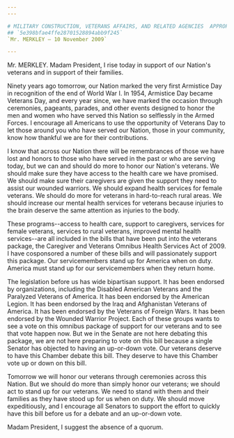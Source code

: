 ```yaml
---
---

# MILITARY CONSTRUCTION, VETERANS AFFAIRS, AND RELATED AGENCIES  APPROPRIATIONS ACT, 2010
## `5e398bfae4ffe28701528894abb9f245`
`Mr. MERKLEY — 10 November 2009`

---
```



Mr. MERKLEY. Madam President, I rise today in support of our Nation's 
veterans and in support of their families.

Ninety years ago tomorrow, our Nation marked the very first Armistice 
Day in recognition of the end of World War I. In 1954, Armistice Day 
became Veterans Day, and every year since, we have marked the occasion 
through ceremonies, pageants, parades, and other events designed to 
honor the men and women who have served this Nation so selflessly in 
the Armed Forces. I encourage all Americans to use the opportunity of 
Veterans Day to let those around you who have served our Nation, those 
in your community, know how thankful we are for their contributions.

I know that across our Nation there will be remembrances of those we 
have lost and honors to those who have served in the past or who are 
serving today, but we can and should do more to honor our Nation's 
veterans. We should make sure they have access to the health care we 
have promised. We should make sure their caregivers are given the 
support they need to assist our wounded warriors. We should expand 
health services for female veterans. We should do more for veterans in 
hard-to-reach rural areas. We should increase our mental health 
services for veterans because injuries to the brain deserve the same 
attention as injuries to the body.

These programs--access to health care, support to caregivers, 
services for female veterans, services to rural veterans, improved 
mental health services--are all included in the bills that have been 
put into the veterans package, the Caregiver and Veterans Omnibus 
Health Services Act of 2009. I have cosponsored a number of these bills 
and will passionately support this package. Our servicemembers stand up 
for America when on duty. America must stand up for our servicemembers 
when they return home.

The legislation before us has wide bipartisan support. It has been 
endorsed by organizations, including the Disabled American Veterans and 
the Paralyzed Veterans of America. It has been endorsed by the American 
Legion. It has been endorsed by the Iraq and Afghanistan Veterans of 
America. It has been endorsed by the Veterans of Foreign Wars. It has 
been endorsed by the Wounded Warrior Project. Each of these groups 
wants to see a vote on this omnibus package of support for our veterans 
and to see that vote happen now. But we in the Senate are not here 
debating this package, we are not here preparing to vote on this bill 
because a single Senator has objected to having an up-or-down vote. Our 
veterans deserve to have this Chamber debate this bill. They deserve to 
have this Chamber vote up or down on this bill.

Tomorrow we will honor our veterans through ceremonies across this 
Nation. But we should do more than simply honor our veterans; we should 
act to stand up for our veterans. We need to stand with them and their 
families as they have stood up for us when on duty. We should move 
expeditiously, and I encourage all Senators to support the effort to 
quickly have this bill before us for a debate and an up-or-down vote.

Madam President, I suggest the absence of a quorum.